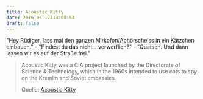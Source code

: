 ```yaml
---
title: Acoustic Kitty
date: 2016-05-17T13:08:53
draft: false
---
```


"Hey Rüdiger, lass mal den ganzen Mirkofon/Abhörscheiss in ein Kätzchen
einbauen." - "Findest du das nicht... verwerflich?" -
"Quatsch. Und dann lassen wir es auf der Straße frei."

> Acoustic Kitty was a CIA project launched by the Directorate of Science
> & Technology, which in the 1960s intended to use cats to spy on the
> Kremlin and Soviet embassies.
>
> Quelle: [Acoustic Kitty](https://en.wikipedia.org/wiki/Acoustic_Kitty)